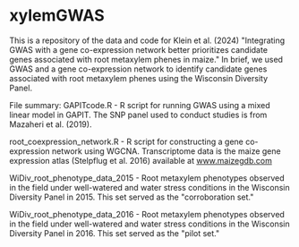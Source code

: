 # xylemGWAS
This is a repository of the data and code for Klein et al. (2024) "Integrating GWAS with a gene co-expression network better prioritizes candidate genes associated with root metaxylem phenes in maize." In brief, we used GWAS and a gene co-expression network to identify candidate genes associated with root metaxylem phenes using the Wisconsin Diversity Panel. 

File summary:
GAPITcode.R - R script for running GWAS using a mixed linear model in GAPIT. The SNP panel used to conduct studies is from Mazaheri et al. (2019).

root_coexpression_network.R - R script for constructing a gene co-expression network using WGCNA. Transcriptome data is the maize gene expression atlas (Stelpflug et al. 2016) available at www.maizegdb.com

WiDiv_root_phenotype_data_2015 - Root metaxylem phenotypes observed in the field under well-watered and water stress conditions in the Wisconsin Diversity Panel in 2015. This set served as the "corroboration set."

WiDiv_root_phenotype_data_2016 - Root metaxylem phenotypes observed in the field under well-watered and water stress conditions in the Wisconsin Diversity Panel in 2016. This set served as the "pilot set."
